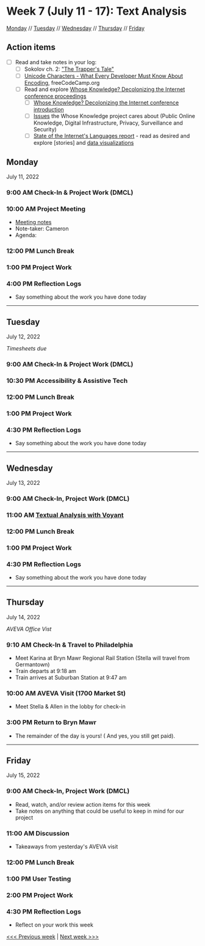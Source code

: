 # Week 7 (July 11 - 17): Text Analysis

[Monday](#monday) // [Tuesday](#tuesday) // [Wednesday](#wednesday) // [Thursday](#thursday) // [Friday](#friday)

## Action items
- [ ] Read and take notes in your log: 
  - [ ] Sokolov ch. 2: ["The Trapper's Tale"](https://digitalscholarship.brynmawr.edu/dog/texts/02_en/)
  - [ ] [Unicode Characters - What Every Developer Must Know About Encoding](https://www.freecodecamp.org/news/everything-you-need-to-know-about-encoding/), freeCodeCamp.org
  - [ ] Read and explore [Whose Knowledge? Decolonizing the Internet conference proceedings](https://whoseknowledge.org/) 
    - [ ] [Whose Knowledge? Decolonizing the Internet conference introduction](https://whoseknowledge.org/decolonizing-the-internet-conference/)
    - [ ] [Issues](https://whoseknowledge.org/issues/) the Whose Knowledge project cares about (Public Online Knowledge, Digital Infrastructure, Privacy, Surveillance and Security)
    - [ ] [State of the Internet's Languages report](https://internetlanguages.org/en/) - read as desired and explore [stories] and [data visualizations](https://internetlanguages.org/en/numbers/)

## Monday
July 11, 2022

### 9:00 AM Check-In & Project Work (DMCL)

### 10:00 AM Project Meeting
- [Meeting notes](https://brynmawr.sharepoint.com/:w:/s/dssf/EaP48Y-n3RlFsQqSd4O42pEBsDETlHeNBtzRzBI7l6MNNA?e=J6Ru1a)
- Note-taker: Cameron
- Agenda:

### 12:00 PM Lunch Break

### 1:00 PM Project Work

### 4:00 PM Reflection Logs
- Say something about the work you have done today

---

## Tuesday
July 12, 2022

*Timesheets due*

### 9:00 AM Check-In & Project Work (DMCL)

### 10:30 PM Accessibility & Assistive Tech

### 12:00 PM Lunch Break

### 1:00 PM Project Work

### 4:30 PM Reflection Logs
- Say something about the work you have done today

---

## Wednesday
July 13, 2022

### 9:00 AM Check-In, Project Work (DMCL)

### 11:00 AM [Textual Analysis with Voyant](https://github.com/sfritzell/Voyant-Tutorial)

### 12:00 PM Lunch Break

### 1:00 PM Project Work

### 4:30 PM Reflection Logs
- Say something about the work you have done today

---

## Thursday
July 14, 2022

*AVEVA Office Vist*

### 9:10 AM Check-In & Travel to Philadelphia
- Meet Karina at Bryn Mawr Regional Rail Station (Stella will travel from Germantown)
- Train departs at 9:18 am
- Train arrives at Suburban Station at 9:47 am

### 10:00 AM AVEVA Visit (1700 Market St)
- Meet Stella & Allen in the lobby for check-in

### 3:00 PM Return to Bryn Mawr
- The remainder of the day is yours! ( And yes, you still get paid).

---

## Friday
July 15, 2022

### 9:00 AM Check-In, Project Work (DMCL)
- Read, watch, and/or review action items for this week
- Take notes on anything that could be useful to keep in mind for our project

### 11:00 AM Discussion
- Takeaways from yesterday's AVEVA visit

### 12:00 PM Lunch Break

### 1:00 PM User Testing

### 2:00 PM Project Work

### 4:30 PM Reflection Logs
- Reflect on your work this week

[<<< Previous week](06-exhib.md) | [Next week >>>](08-map.md)
